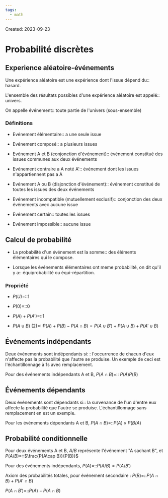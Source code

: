 ```yaml
---
tags:
  - math
---
```

Created: 2023-09-23

# Probabilité discrètes
## Experience aléatoire-événements
Une expérience aléatoire est une expérience dont l'issue dépend du:: hasard.
<!--SR:!2023-11-22,45,290-->
L'ensemble des résultats possibles d'une expérience aléatoire est appelé:: univers.
<!--SR:!2023-10-27,22,250-->
On appelle événement:: toute partie de l'univers (sous-ensemble)
<!--SR:!2023-10-16,14,230-->

### Définitions
- Evénement élémentaire:: a une seule issue
<!--SR:!2023-10-31,25,250-->
- Evénement composé:: a plusieurs issues
<!--SR:!2023-11-17,38,270-->
- Evénement A et B (conjonction d'événement):: événement constitué des issues communes aux deux événements
<!--SR:!2023-11-01,26,250-->
- Evénement contraire a A noté A':: événement dont les issues n'appartiennent pas a A
<!--SR:!2023-10-29,24,250-->
- Evénement A ou B (disjonction d'événement):: événement constitué de toutes les issues des deux événements
<!--SR:!2023-10-22,19,250-->
- Evénement incompatible (mutuellement exclusif):: conjonction des deux événements avec aucune issue
<!--SR:!2023-11-03,28,250-->
- Evénement certain:: toutes les issues
<!--SR:!2023-10-21,18,250-->
- Evénement impossible:: aucune issue
<!--SR:!2023-11-12,34,270-->

## Calcul de probabilité
- La probabilité d'un événement est la somme:: des éléments élémentaires qui le compose.
<!--SR:!2023-11-02,27,250-->
- Lorsque les événements élémentaires ont meme probabilité, on dit qu'il y a:: équiprobabilité ou équi-répartition.
<!--SR:!2023-10-26,22,250-->

### Propriété
- $P(U)$=::1 
<!--SR:!2023-10-25,21,250-->
- $P(0)$=::0
<!--SR:!2023-11-18,39,270-->
- $P(A)+P(A')$=::1 
<!--SR:!2023-10-28,23,250-->
- $P(A\cup B)$ (2)=::$P(A)+P(B)-P(A\cap B)=P(A\cup B')+P(A\cup B)+P(A'\cup B)$
<!--SR:!2023-10-18,16,230-->

## Événements indépendants
Deux événements sont indépendants si: : l'occurrence de chacun d'eux n'affecte pas la probabilité que l'autre se produise. Un exemple de ceci est l'échantillonnage à 1s avec remplacement.

Pour des événements indépendants A et B, $P(A\cap B)$=:: $P(A)P(B)$
<!--SR:!2023-10-13,10,252-->

## Événements dépendants
Deux événements sont dépendants si:: la survenance de l'un d'entre eux affecte la probabilité que l'autre se produise. L'échantillonnage sans remplacement en est un exemple.
<!--SR:!2023-10-13,10,252-->

Pour les événements dépendants A et B, $P(A\cap B)$=::$P(A)\times P(B/A)$
<!--SR:!2023-10-25,16,232-->

## Probabilité conditionnelle
Pour deux événements A et B, $A/B$ représente l'événement "A sachant B", et $P(A/B)$=::$\frac{P(A\cap B)}{P(B)}$
<!--SR:!2023-11-06,25,252-->

Pour des événements indépendants, $P(A)$=::$P(A/B)=P(A/B')$
<!--SR:!2023-10-13,10,252-->

Axiom des probabilités totales, pour événement secondaire : $P(B)$=::$P(A\cap B)+P(A'\cap B)$
<!--SR:!2023-11-05,24,252-->

$P(A\cap B')$=::$P(A)-P(A\cap B)$
<!--SR:!2023-10-25,13,231-->

